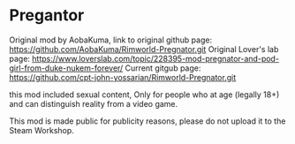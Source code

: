 # Pregantor

Original mod by AobaKuma, link to original github page: https://github.com/AobaKuma/Rimworld-Pregnator.git
Original Lover's lab page: https://www.loverslab.com/topic/228395-mod-pregnator-and-pod-girl-from-duke-nukem-forever/
Current gitgub page: https://github.com/cpt-john-yossarian/Rimworld-Pregnator.git

this mod included sexual content, Only for people who at age (legally 18+) and can distinguish reality from a video game.

This mod is made public for publicity reasons, please do not upload it to the Steam Workshop.